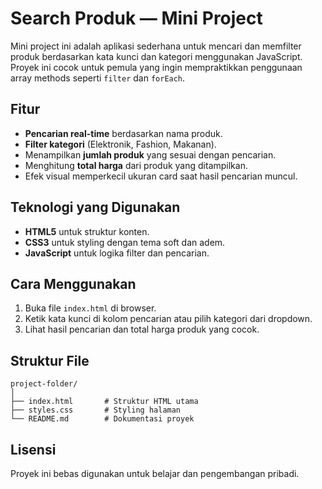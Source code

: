 # Search Produk — Mini Project

Mini project ini adalah aplikasi sederhana untuk mencari dan memfilter produk berdasarkan kata kunci dan kategori menggunakan JavaScript. Proyek ini cocok untuk pemula yang ingin mempraktikkan penggunaan array methods seperti `filter` dan `forEach`.

## Fitur

* **Pencarian real-time** berdasarkan nama produk.
* **Filter kategori** (Elektronik, Fashion, Makanan).
* Menampilkan **jumlah produk** yang sesuai dengan pencarian.
* Menghitung **total harga** dari produk yang ditampilkan.
* Efek visual memperkecil ukuran card saat hasil pencarian muncul.

## Teknologi yang Digunakan

* **HTML5** untuk struktur konten.
* **CSS3** untuk styling dengan tema soft dan adem.
* **JavaScript** untuk logika filter dan pencarian.

## Cara Menggunakan

1. Buka file `index.html` di browser.
2. Ketik kata kunci di kolom pencarian atau pilih kategori dari dropdown.
3. Lihat hasil pencarian dan total harga produk yang cocok.

## Struktur File

```
project-folder/
│
├── index.html       # Struktur HTML utama
├── styles.css       # Styling halaman
└── README.md        # Dokumentasi proyek
```

## Lisensi

Proyek ini bebas digunakan untuk belajar dan pengembangan pribadi.
